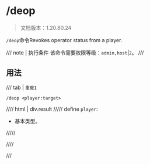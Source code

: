 # /deop

> 文档版本：1.20.80.24

`/deop`命令Revokes operator status from a player.

/// note | 执行条件
该命令需要权限等级：`admin,host`|`2`。
///

## 用法

/// tab | `重载1`
```mcfunction
/deop <player:target>
```

//// html | div.result
///// define
`player`: <!-- md:samp target -->

- 基本类型。


/////

////

///
